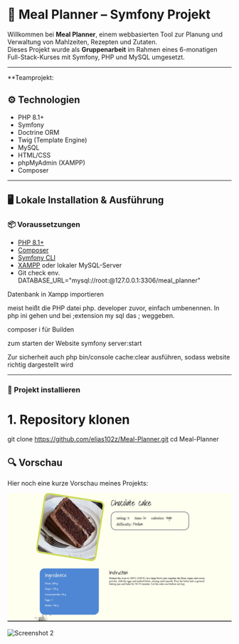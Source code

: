 # 🥗 Meal Planner – Symfony Projekt

Willkommen bei **Meal Planner**, einem webbasierten Tool zur Planung und Verwaltung von Mahlzeiten, Rezepten und Zutaten.  
Dieses Projekt wurde als **Gruppenarbeit** im Rahmen eines 6-monatigen Full-Stack-Kurses mit Symfony, PHP und MySQL umgesetzt.

---



**Teamprojekt:


## ⚙️ Technologien

- PHP 8.1+
- Symfony
- Doctrine ORM
- Twig (Template Engine)
- MySQL
- HTML/CSS
- phpMyAdmin (XAMPP)
- Composer

---

## 🖥️ Lokale Installation & Ausführung

### 📦 Voraussetzungen

- [PHP 8.1+](https://www.php.net/downloads)
- [Composer](https://getcomposer.org/)
- [Symfony CLI](https://symfony.com/download)
- [XAMPP](https://www.apachefriends.org/index.html) oder lokaler MySQL-Server
- Git
check env.
DATABASE_URL="mysql://root:@127.0.0.1:3306/meal_planner" 

Datenbank in Xampp importieren

meist heißt die PHP datei php. developer zuvor, einfach umbenennen.
In php ini gehen und bei ;extension my sql das ; weggeben.

composer i für Builden

zum starten der Website symfony server:start

Zur sicherheit auch php bin/console cache:clear ausführen, sodass website richtig dargestellt wird

---

### 🚀 Projekt installieren


# 1. Repository klonen
git clone https://github.com/elias102z/Meal-Planner.git
cd Meal-Planner



## 🔍 Vorschau

Hier noch eine kurze Vorschau meines Projekts:

![Screenshot 1](https://github.com/elias102z/Meal-Planner/raw/main/Screenshot%202025-05-21%20112215.png)

![Screenshot 2](https://github.com/elias102z/Meal-Planner/raw/main/Meals%20from%20scratcn%202.png)




